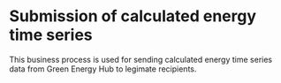 # Submission of calculated energy time series

This business process is used for sending calculated energy time series data from Green Energy Hub to legimate recipients.

